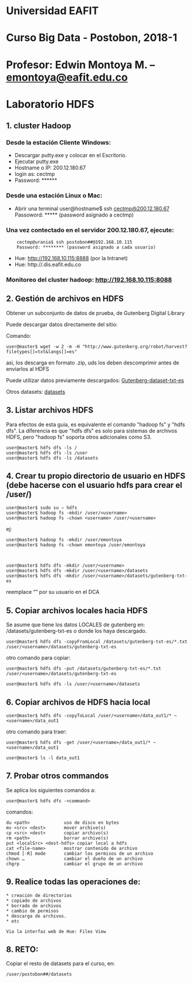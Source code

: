 # Universidad EAFIT
# Curso Big Data - Postobon, 2018-1
# Profesor: Edwin Montoya M. – emontoya@eafit.edu.co

# Laboratorio HDFS

## 1. cluster Hadoop

### Desde la estación Cliente Windows:

* Descargar putty.exe y colocar en el Escritorio.
* Ejecutar putty.exe
* Hostname o IP: 200.12.180.67
* login as: cectmp
* Password: ******

### Desde una estación Linux o Mac:

* Abrir una terminal
      user@hostname$ ssh cectmp@200.12.180.67
      Passoword: ***** (password asignado a cectmp)

### Una vez contectado en el servidor 200.12.180.67, ejecute:

        cectmp@urania$ ssh postobon##@192.168.10.115
        Password: ******** (password asignado a cada usuario)


* Hue: http://192.168.10.115:8888 (por la Intranet)
* Hue: http://<name>.dis.eafit.edu.co

### Monitoreo del cluster hadoop: http://192.168.10.115:8088

## 2. Gestión de archivos en HDFS

Obtener un subconjunto de datos de prueba, de Gutenberg Digital Library

Puede descargar datos directamente del sitio:

Comando:

    user@master$ wget -w 2 -m -H "http://www.gutenberg.org/robot/harvest?filetypes[]=txt&langs[]=es"


asi, los descarga en formato .zip, uds los deben descomprimir antes de enviarlos al HDFS

Puede utilizar datos previamente descargados:
[Gutenberg-dataset-txt-es](datasets/gutenberg-txt-es.zip)

Otros datasets:
[datasets](datasets)

## 3. Listar archivos HDFS

Para efectos de esta guia, es equivalente el comando "hadoop fs" y "hdfs dfs". La diferencia es que "hdfs dfs" es solo para sistemas de archivos HDFS, pero "hadoop fs" soporta otros adicionales como S3.

    user@master$ hdfs dfs -ls /
    user@master$ hdfs dfs -ls /user
    user@master$ hdfs dfs -ls /datasets

## 4. Crear tu propio directorio de usuario en HDFS (debe hacerse con el usuario hdfs para crear el /user/<username>)

    user@master$ sudo su – hdfs
    user@master$ hadoop fs -mkdir /user/<username>
    user@master$ hadoop fs -chown <username> /user/<username>

ej:

    user@master$ hadoop fs -mkdir /user/emontoya
    user@master$ hadoop fs -chown emontoya /user/emontoya



    user@master$ hdfs dfs -mkdir /user/<username>
    user@master$ hdfs dfs -mkdir /user/<username>/datasets
    user@master$ hdfs dfs -mkdir /user/<username>/datasets/gutenberg-txt-es

reemplace “<username>” por su usuario en el DCA

## 5. Copiar archivos locales hacia HDFS

Se asume que tiene los datos LOCALES de gutenberg en: /datasets/gutenberg-txt-es o donde los haya descargado.

    user@master$ hdfs dfs -copyFromLocal /datasets/gutenberg-txt-es/*.txt /user/<username>/datasets/gutenberg-txt-es

otro comando para copiar:

    user@master$ hdfs dfs -put /datasets/gutenberg-txt-es/*.txt /user/<username>/datasets/gutenberg-txt-es

    user@master$ hdfs dfs -ls /user/<username>/datasets

## 6. Copiar archivos de HDFS hacia local

    user@master$ hdfs dfs -copyToLocal /user/<username>/data_out1/* ~<username>/data_out1

otro comando para traer:

    user@master$ hdfs dfs -get /user/<username>/data_out1/* ~<username>/data_out1

    user@master$ ls -l data_out1

## 7. Probar otros commandos

Se aplica los siguientes comandos a:

    user@master$ hdfs dfs -<command>

comandos:

    du <path>             uso de disco en bytes
    mv <src> <dest>       mover archive(s)
    cp <src> <dest>       copiar archivo(s)
    rm <path>             borrar archive(s)
    put <localSrc> <dest-hdfs> copiar local a hdfs
    cat <file-name>       mostrar contenido de archivo
    chmod [-R] mode       cambiar los permisos de un archivo
    chown …               cambiar el dueño de un archivo
    chgrp                 cambiar el grupo de un archivo

## 9. Realice todas las operaciones de:

    * creación de directorios
    * copiado de archivos
    * borrado de archivos
    * cambio de permisos
    * descarga de archivos.
    * etc

    Via la interfaz web de Hue: Files View

## 8. RETO:

Copiar el resto de datasets para el curso, en:

    /user/postobon##/datasets
